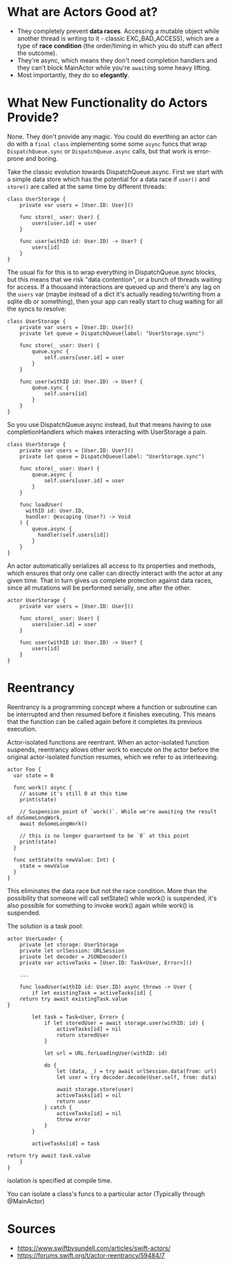# What are Actors Good at?

- They completely prevent **data races**. Accessing a mutable object while another thread is writing to it - classic EXC_BAD_ACCESS), which are a type of **race condition** (the order/timing in which you do stuff can affect the outcome).
- They're async, which means they don't need completion handlers and they can't block MainActor while you're `await`ing some heavy lifting.
- Most importantly, they do so **elegantly**. 

# What New Functionality do Actors Provide?

None. They don't provide any magic. You could do everthing an actor can do with a `final class` implementing some some `async` funcs that wrap `DispatchQueue.sync` or `DispatchQueue.async` calls, but that work is error-prone and boring.



Take the classic evolution towards DispatchQueue.async. First we start with a simple data store which has the potential for a data race if `user()` and `store()` are called at the same time by different threads:

```
class UserStorage {
    private var users = [User.ID: User]()

    func store(_ user: User) {
        users[user.id] = user
    }

    func user(withID id: User.ID) -> User? {
        users[id]
    }
}
```

The usual fix for this is to wrap everything in DispatchQueue.sync blocks, but this means that we risk "data contention", or a bunch of threads waiting for access. If a thousand interactions are queued up and there's any lag on the `users` var (maybe instead of a dict it's actually reading to/writing from a sqlite db or something), then your app can really start to chug waiting for all the syncs to resolve:

```
class UserStorage {
    private var users = [User.ID: User]()
    private let queue = DispatchQueue(label: "UserStorage.sync")

    func store(_ user: User) {
        queue.sync {
            self.users[user.id] = user
        }
    }

    func user(withID id: User.ID) -> User? {
        queue.sync {
            self.users[id]
        }
    }
}
```

So you use DispatchQueue.async instead, but that means having to use completionHandlers which makes interacting with UserStorage a pain.
```
class UserStorage {
    private var users = [User.ID: User]()
    private let queue = DispatchQueue(label: "UserStorage.sync")

    func store(_ user: User) {
        queue.async {
            self.users[user.id] = user
        }
    }

    func loadUser(
      withID id: User.ID,
      handler: @escaping (User?) -> Void
    ) {
        queue.async {
          handler(self.users[id])
        }
    }
}
```

An actor automatically serializes all access to its properties and methods, which ensures that only one caller can directly interact with the actor at any given time. That in turn gives us complete protection against data races, since all mutations will be performed serially, one after the other.

```
actor UserStorage {
    private var users = [User.ID: User]()

    func store(_ user: User) {
        users[user.id] = user
    }

    func user(withID id: User.ID) -> User? {
        users[id]
    }
}
```



# Reentrancy

Reentrancy is a programming concept where a function or subroutine can be interrupted and then resumed before it finishes executing. This means that the function can be called again before it completes its previous execution.

Actor-isolated functions are reentrant. When an actor-isolated function suspends, reentrancy allows other work to execute on the actor before the original actor-isolated function resumes, which we refer to as interleaving.


```
actor Foo {
  var state = 0

  func work() async {
    // assume it's still 0 at this time
    print(state)

    // Suspension point of `work()`. While we're awaiting the result of doSomeLongWork, 
    await doSomeLongWork() 

    // this is no longer guaranteed to be `0` at this point
    print(state) 
  }
  
  func setState(to newValue: Int) {
    state = newValue
  }
}
```

This eliminates the data race but not the race condition. More than the possibility that someone will call setState() while work() is suspended, it's also possible for something to invoke work() again while work() is suspended.

The solution is a task pool: 

```
actor UserLoader {
    private let storage: UserStorage
    private let urlSession: URLSession
    private let decoder = JSONDecoder()
    private var activeTasks = [User.ID: Task<User, Error>]()

    ...

    func loadUser(withID id: User.ID) async throws -> User {
        if let existingTask = activeTasks[id] {
    return try await existingTask.value
}

        let task = Task<User, Error> {
            if let storedUser = await storage.user(withID: id) {
                activeTasks[id] = nil
                return storedUser
            }
        
            let url = URL.forLoadingUser(withID: id)
            
            do {
                let (data, _) = try await urlSession.data(from: url)
                let user = try decoder.decode(User.self, from: data)

                await storage.store(user)
                activeTasks[id] = nil
                return user
            } catch {
                activeTasks[id] = nil
                throw error
            }
        }

        activeTasks[id] = task

return try await task.value
    }
}
```



isolation is specified at compile time.

You can isolate a class's funcs to a particular actor (Typically through @MainActor)





# Sources
- https://www.swiftbysundell.com/articles/swift-actors/
- https://forums.swift.org/t/actor-reentrancy/59484/7
